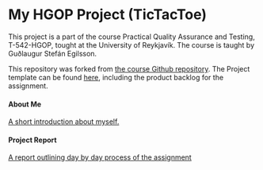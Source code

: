 My HGOP Project (TicTacToe) 
=========

This project is a part of the course Practical Quality Assurance and Testing, T-542-HGOP, tought at the University
of Reykjavík. The course is taught by Guðlaugur Stefán Egilsson.

This repository was forked from [the course Github repository](https://github.com/stefaneg/hgop2015). The Project template can be found [here](https://github.com/stefaneg/hgop2015/blob/master/readme.md), including the
product backlog for the assignment.

#### About Me
[A short introduction about myself.](./docs/aboutme.md)

#### Project Report
[A report outlining day by day process of the assignment](./docs/report.md)
